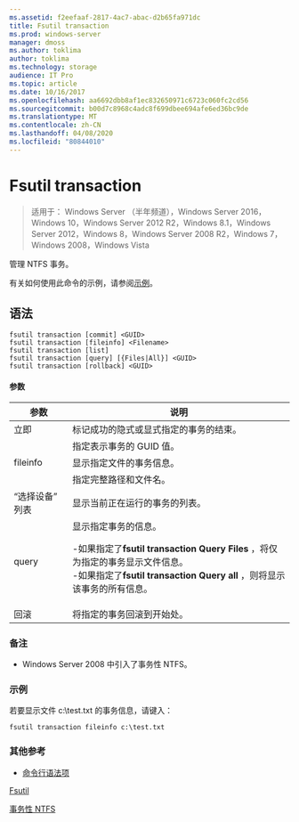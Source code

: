 ```yaml
---
ms.assetid: f2eefaaf-2817-4ac7-abac-d2b65fa971dc
title: Fsutil transaction
ms.prod: windows-server
manager: dmoss
ms.author: toklima
author: toklima
ms.technology: storage
audience: IT Pro
ms.topic: article
ms.date: 10/16/2017
ms.openlocfilehash: aa6692dbb8af1ec832650971c6723c060fc2cd56
ms.sourcegitcommit: b00d7c8968c4adc8f699dbee694afe6ed36bc9de
ms.translationtype: MT
ms.contentlocale: zh-CN
ms.lasthandoff: 04/08/2020
ms.locfileid: "80844010"
---
```

# <a name="fsutil-transaction"></a>Fsutil transaction
>适用于： Windows Server （半年频道），Windows Server 2016，Windows 10，Windows Server 2012 R2，Windows 8.1，Windows Server 2012，Windows 8，Windows Server 2008 R2，Windows 7，Windows 2008，Windows Vista

管理 NTFS 事务。

有关如何使用此命令的示例，请参阅[示例](#BKMK_examples)。

## <a name="syntax"></a>语法

```
fsutil transaction [commit] <GUID>
fsutil transaction [fileinfo] <Filename>
fsutil transaction [list]
fsutil transaction [query] [{Files|All}] <GUID>
fsutil transaction [rollback] <GUID>
```

#### <a name="parameters"></a>参数

| 参数  |                                                                                                                                                     说明                                                                                                                                                     |
|------------|---------------------------------------------------------------------------------------------------------------------------------------------------------------------------------------------------------------------------------------------------------------------------------------------------------------------|
|   立即   |                                                                                                                      标记成功的隐式或显式指定的事务的结束。                                                                                                                      |
|   <GUID>   |                                                                                                                               指定表示事务的 GUID 值。                                                                                                                               |
|  fileinfo  |                                                                                                                              显示指定文件的事务信息。                                                                                                                               |
| <Filename> |                                                                                                                                         指定完整路径和文件名。                                                                                                                                          |
|    “选择设备” 列表    |                                                                                                                                 显示当前正在运行的事务的列表。                                                                                                                                  |
|   query    | 显示指定事务的信息。<p>-如果指定了**fsutil transaction Query Files** ，将仅为指定的事务显示文件信息。<br />-如果指定了**fsutil transaction Query all** ，则将显示该事务的所有信息。 |
|  回滚  |                                                                                                                                将指定的事务回滚到开始处。                                                                                                                                 |

### <a name="remarks"></a>备注

-   Windows Server 2008 中引入了事务性 NTFS。

### <a name="examples"></a><a name="BKMK_examples"></a>示例
若要显示文件 c:\test.txt 的事务信息，请键入：

```
fsutil transaction fileinfo c:\test.txt  
```

### <a name="additional-references"></a>其他参考
- [命令行语法项](command-line-syntax-key.md)

[Fsutil](Fsutil.md)

[事务性 NTFS](https://go.microsoft.com/fwlink/?LinkID=165402)


